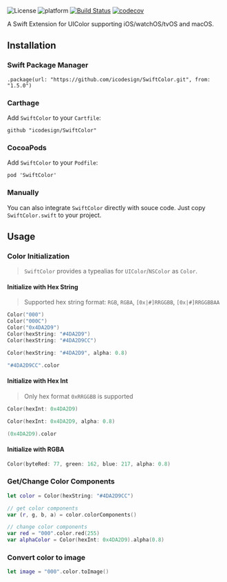 ![License](https://img.shields.io/badge/license-MIT-green.svg)
![platform](https://img.shields.io/cocoapods/p/SwiftColor.svg)
[![Build Status](https://travis-ci.org/icodesign/SwiftColor.svg?branch=master)](https://travis-ci.org/icodesign/SwiftColor) 
[![codecov](https://codecov.io/gh/icodesign/SwiftColor/branch/master/graph/badge.svg)](https://codecov.io/gh/icodesign/SwiftColor)

A Swift Extension for UIColor supporting iOS/watchOS/tvOS and macOS.

## Installation

### Swift Package Manager

```
.package(url: "https://github.com/icodesign/SwiftColor.git", from: "1.5.0")
```

### Carthage

Add `SwiftColor` to your `Cartfile`: 

```
github "icodesign/SwiftColor"
```

### CocoaPods

Add `SwiftColor` to your `Podfile`: 

```
pod 'SwiftColor'
```

### Manually

You can also integrate `SwiftColor` directly with souce code. Just copy `SwiftColor.swift` to your project.

## Usage

### Color Initialization

> `SwiftColor` provides a typealias for `UIColor`/`NSColor` as `Color`.

#### Initialize with Hex String

> Supported hex string format: `RGB`, `RGBA`, `[0x|#]RRGGBB`, `[0x|#]RRGGBBAA`

```swift
Color("000")
Color("000C")
Color("0x4DA2D9")
Color(hexString: "#4DA2D9")
Color(hexString: "#4DA2D9CC")

Color(hexString: "#4DA2D9", alpha: 0.8)

"#4DA2D9CC".color
```

#### Initialize with Hex Int

> Only hex format `0xRRGGBB` is supported

```swift
Color(hexInt: 0x4DA2D9)

Color(hexInt: 0x4DA2D9, alpha: 0.8)

(0x4DA2D9).color
```

#### Initialize with RGBA

```swift
Color(byteRed: 77, green: 162, blue: 217, alpha: 0.8)
```

### Get/Change Color Components

```swift
let color = Color(hexString: "#4DA2D9CC")

// get color components
var (r, g, b, a) = color.colorComponents()

// change color components
var red = "000".color.red(255)
var alphaColor = Color(hexInt: 0x4DA2D9).alpha(0.8)
```

### Convert color to image

```swift
let image = "000".color.toImage()
```
